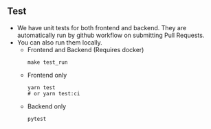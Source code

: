 ## Test
- We have unit tests for both frontend and backend. They are automatically run by github workflow on submitting Pull Requests.
- You can also run them locally.
  - Frontend and Backend (Requires docker)
    ```
    make test_run
    ```
  - Frontend only
    ```
    yarn test
    # or yarn test:ci
    ```
  - Backend only
    ```
    pytest
    ```
